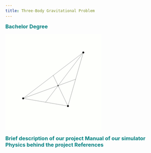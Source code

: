 ```yaml
---
title: Three-Body Gravitational Problem
---
```


<h3 style="color: #008080;display:inline">Bachelor Degree</h3>
<p class="aligncenter">
 <img src="/mcgill/3body.gif" alt="Loading" title="Loading" class="center" />
</p>

<h3 style="color: #008080;display:inline">Brief description of our project</h3>


<h3 style="color: #008080;display:inline">Manual of our simulator</h3>

<h3 style="color: #008080;display:inline">Physics behind the project</h3>


<h3 style="color: #008080;display:inline">References</h3>
